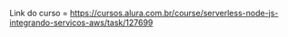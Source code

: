 Link do curso = https://cursos.alura.com.br/course/serverless-node-js-integrando-servicos-aws/task/127699
